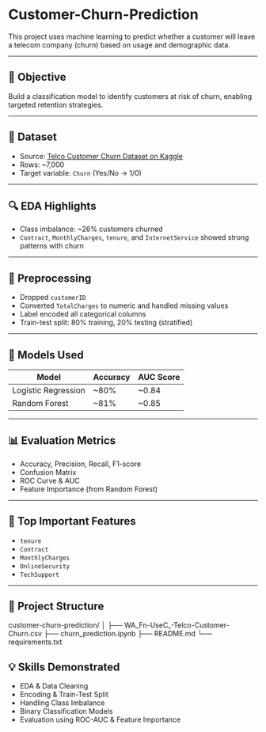 # Customer-Churn-Prediction

This project uses machine learning to predict whether a customer will leave a telecom company (churn) based on usage and demographic data.

---

## 🎯 Objective
Build a classification model to identify customers at risk of churn, enabling targeted retention strategies.

---

## 📂 Dataset
- Source: [Telco Customer Churn Dataset on Kaggle](https://www.kaggle.com/datasets/blastchar/telco-customer-churn)
- Rows: ~7,000
- Target variable: `Churn` (Yes/No → 1/0)

---

## 🔍 EDA Highlights
- Class imbalance: ~26% customers churned
- `Contract`, `MonthlyCharges`, `tenure`, and `InternetService` showed strong patterns with churn

---

## 🧹 Preprocessing
- Dropped `customerID`
- Converted `TotalCharges` to numeric and handled missing values
- Label encoded all categorical columns
- Train-test split: 80% training, 20% testing (stratified)

---

## 🤖 Models Used
| Model               | Accuracy | AUC Score |
|--------------------|----------|-----------|
| Logistic Regression | ~80%     | ~0.84     |
| Random Forest       | ~81%     | ~0.85     |

---

## 📊 Evaluation Metrics
- Accuracy, Precision, Recall, F1-score
- Confusion Matrix
- ROC Curve & AUC
- Feature Importance (from Random Forest)

---

## 📌 Top Important Features
- `tenure`
- `Contract`
- `MonthlyCharges`
- `OnlineSecurity`
- `TechSupport`

---

## 📁 Project Structure
customer-churn-prediction/
│
├── WA_Fn-UseC_-Telco-Customer-Churn.csv
├── churn_prediction.ipynb
├── README.md
└── requirements.txt

## 💡 Skills Demonstrated
- EDA & Data Cleaning
- Encoding & Train-Test Split
- Handling Class Imbalance
- Binary Classification Models
- Evaluation using ROC-AUC & Feature Importance
